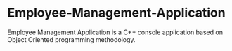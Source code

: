 # Employee-Management-Application
Employee Management Application is a C++ console application based on Object Oriented programming methodology.
